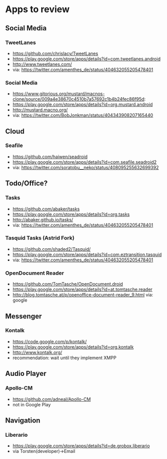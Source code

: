 # Apps to review

## Social Media
### TweetLanes
* https://github.com/chrislacy/TweetLanes
* https://play.google.com/store/apps/details?id=com.tweetlanes.android
* http://www.tweetlanes.com/
* via: https://twitter.com/amenthes_de/status/404632055205478401

### Social Media
* https://www.gitorious.org/mustard/macnos-clone/source/009a4e38670c4510b7a57692c1b4b24fec86f95d:
* https://play.google.com/store/apps/details?id=org.mustard.android
* http://mustard.macno.org/
* via: https://twitter.com/BobJonkman/status/404343908207165440

## Cloud
### Seafile
* https://github.com/haiwen/seadroid
* https://play.google.com/store/apps/details?id=com.seafile.seadroid2
* via: https://twitter.com/soratobu__neko/status/408095255632699392

## Todo/Office?
### Tasks
* https://github.com/abaker/tasks
* https://play.google.com/store/apps/details?id=org.tasks
* http://abaker.github.io/tasks/
* via: https://twitter.com/amenthes_de/status/404632055205478401

### Tasquid Tasks (Astrid Fork)
* https://github.com/shaded2/Tasquid/
* https://play.google.com/store/apps/details?id=com.eztransition.tasquid
* via: https://twitter.com/amenthes_de/status/404632055205478401

### OpenDocument Reader
* https://github.com/TomTasche/OpenDocument.droid
* https://play.google.com/store/apps/details?id=at.tomtasche.reader
* http://blog.tomtasche.at/p/openoffice-document-reader_9.html
via: google

## Messenger
### Kontalk
* https://code.google.com/p/kontalk/
* https://play.google.com/store/apps/details?id=org.kontalk
* http://www.kontalk.org/
* recommendation: wait until they implement XMPP

## Audio Player
### Apollo-CM
* https://github.com/adneal/Apollo-CM
* not in Google Play

## Navigation
### Liberario
* https://play.google.com/store/apps/details?id=de.grobox.liberario
* via Torsten(developer)->Email
